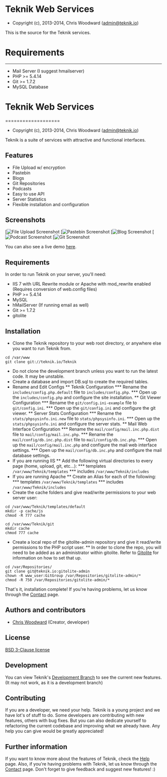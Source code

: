 Teknik Web Services
===================

* Copyright (c), 2013-2014, Chris Woodward (admin@teknik.io)

This is the source for the Teknik services.

# Requirements

---------------

- Mail Server (I suggest hmailserver)
- PHP >= 5.4.14
- Git >= 1.7.2
- MySQL Database


# Teknik Web Services
===================

* Copyright (c), 2013-2014, Chris Woodward (admin@teknik.io)

Teknik is a suite of services with attractive and functional interfaces.

## Features
* File Upload w/ encryption
* Pastebin
* Blogs
* Git Repositories
* Podcasts
* Easy to use API
* Server Statistics
* Flexible installation and configuration

## Screenshots
[![File Upload Screenshot](https://cdn.teknik.io/default/img/screenshots/upload_screenshot.PNG)
[![Pastebin Screenshot](https://cdn.teknik.io/default/img/screenshots/paste_screenshot.PNG)
[![Blog Screenshot](https://cdn.teknik.io/default/img/screenshots/blog_screenshot.PNG)
[![Podcast Screenshot](https://cdn.teknik.io/default/img/screenshots/podcast_screenshot.PNG)
[![Git Screenshot](https://cdn.teknik.io/default/img/screenshots/git_screenshot.PNG)

You can also see a live demo [here](https://www.teknik.io).

## Requirements
In order to run Teknik on your server, you'll need:

* IIS 7 with URL Rewrite module or Apache with mod_rewrite enabled (Requires conversion of web.config files)
* PHP >= 5.4.14
* MySQL
* hMailServer (If running email as well)
* Git >= 1.7.2
* gitolite

## Installation
* Clone the Teknik repository to your web root directory, or anywhere else you want to run Teknik from.

```
cd /var/www
git clone git://teknik.io/Teknik
```

* Do not clone the development branch unless you want to run the latest code.  It may be unstable.
* Create a database and import DB.sql to create the required tables.
* Rename and Edit Configs
** Teknik Configuration
*** Rename the `includes/config.php.default` file to `includes/config.php`.
*** Open up the `includes/config.php` and configure the site installation.
** Git Viewer Configuration
*** Rename the `git/config.ini-example` file to `git/config.ini`.
*** Open up the `git/config.ini` and configure the git viewer.
** Server Stats Configuration
*** Rename the `stats/phpsysinfo.ini.new` file to `stats/phpsysinfo.ini`.
*** Open up the `stats/phpsysinfo.ini` and configure the server stats.
** Mail Web Interface Configuration
*** Rename the `mail/config/mail.inc.php.dist` file to `mail/config/mail.inc.php`.
*** Rename the `mail/config/db.inc.php.dist` file to `mail/config/db.inc.php`.
*** Open up the `mail/config/mail.inc.php` and configure the mail web interface settings.
*** Open up the `mail/config/db.inc.php` and configure the mail database settings.
* If you are running IIS
** Add the following virtual directories to every page (home, upload, git, etc...):
*** templates `/var/www/Teknik/templates`
*** includes `/var/www/Teknik/includes`
* If you are running Apache
** Create an Alias for each of the following:
*** templates `/var/www/Teknik/templates`
*** includes `/var/www/Teknik/includes`
* Create the cache folders and give read/write permissions to your web server user:

```
cd /var/www/Teknik/templates/default
mkdir -p cache/js
chmod -R 777 cache

cd /var/www/Teknik/git
mkdir cache
chmod 777 cache
```

* Create a local repo of the gitolite-admin repository and give it read/write permissions to the PHP script user.
** In order to clone the repo, you will need to be added as an administrator within gitolite.  Refer to [Gitolite](http://gitolite.com/gitolite/) for information on how to set that up.

```
cd /var/Repositories/
git clone git@teknik.io:gitolite-admin
chown -R www_user:GitGroup /var/Repositories/gitolite-admin/*
chmod -R 750 /var/Repositories/gitolite-admin/*
```

That's it, installation complete! If you're having problems, let us know through the [Contact](https://contact.teknik.io/) page.

## Authors and contributors
* [Chris Woodward](https://www.teknik.io) (Creator, developer)

## License
[BSD 3-Clause license](http://opensource.org/licenses/BSD-3-Clause)

## Development
You can view Teknik's [Development Branch](https://dev.teknik.io/) to see the current new features.  (It may not work, as it is a development branch)

## Contributing
If you are a developer, we need your help. Teknik is a young project and we have lot's of stuff to do. Some developers are contributing with new features, others with bug fixes. But you can also dedicate yourself to refactoring the current codebase and improving what we already have.  Any help you can give would be greatly appreciated!

## Further information
If you want to know more about the features of Teknik, check the [Help](https://help.teknik.io/) page. Also, if you're having problems with Teknik, let us know through the [Contact](https://contact.teknik.io/) page. Don't forget to give feedback and suggest new features! :)

